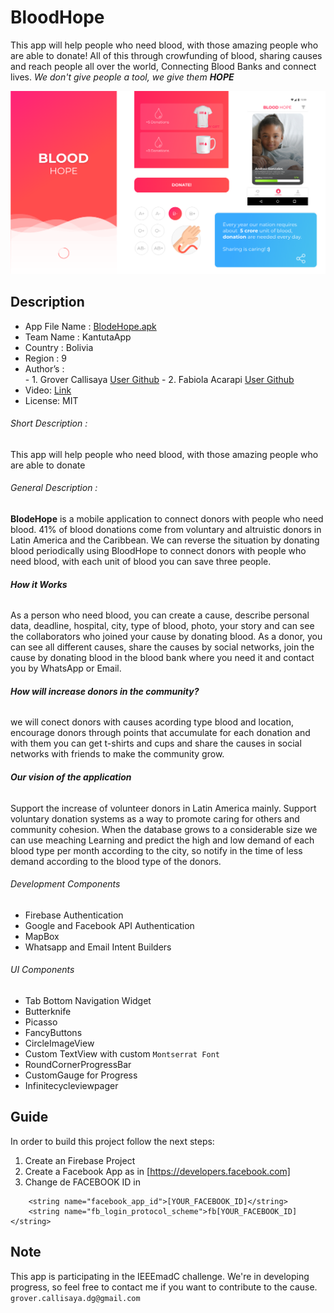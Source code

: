 # BloodHope

This app will help people who need blood, with those amazing people who are able to donate! All of this through crowfunding of blood, sharing causes and reach people all over the world, Connecting Blood Banks and connect lives. _We don't give people a tool, we give them **HOPE**_

<img src="images/artbloodhope.png" >

## Description

- App File Name : [BlodeHope.apk](https://drive.google.com/file/d/1C7hs0WzHSmEn0lmeGXXfX5i1JfP3mHPr/view?usp=sharing)
- Team Name : KantutaApp
- Country : Bolivia 
- Region : 9
- Author’s  :  
       - 1. Grover Callisaya [User Github](https://github.com/GrowCallisaya)
       - 2. Fabiola Acarapi [User Github](https://github.com/fabiola29298)	
- Video: [Link](https://youtu.be/uQVMm_Aex2s)
- License: MIT 

######  Short Description : 
This app will help people who need blood, with those amazing people who are able to donate 

######  General Description : 
**BlodeHope** is a mobile application to connect donors with people who need blood. 
41% of blood donations come from voluntary and altruistic donors in Latin America and the Caribbean. We can reverse the situation by donating blood periodically using BloodHope to connect donors with people who need blood, with each unit of blood you can save three people.

######  **How it Works**
As a person who need blood, you can create a cause, describe personal data, deadline, hospital, city, type of blood, photo, your story and can see the collaborators who joined your cause by donating blood.
As a donor, you can see all different causes, share the causes by social networks, join the cause by donating blood in the blood bank where you need it and contact you by WhatsApp or Email.

######  **How will increase donors in the community?**
we will conect donors with causes acording type blood and location, encourage donors through points that accumulate for each donation and with them you can get t-shirts and cups and share the causes in social networks with friends to make the community grow.

######  **Our vision of the application**
Support the increase of volunteer donors in Latin America mainly.
Support voluntary donation systems as a way to promote caring for others and community cohesion.
When the database grows to a considerable size we can use meaching Learning and predict the high and low demand of each blood type per month according to the city, so notify in the time of less demand according to the blood type of the donors.

######  Development Components
- Firebase Authentication
- Google and Facebook API Authentication
- MapBox 
- Whatsapp and Email Intent Builders


######  UI Components 
- Tab Bottom Navigation Widget
- Butterknife
- Picasso 
- FancyButtons 
- CircleImageView
- Custom TextView with custom `Montserrat Font`
- RoundCornerProgressBar
- CustomGauge for Progress
- Infinitecycleviewpager



## Guide

In order to build this project follow the next steps:
1. Create an Firebase Project
2. Create a Facebook App as in [https://developers.facebook.com]
3. Change de FACEBOOK ID in 

```
    <string name="facebook_app_id">[YOUR_FACEBOOK_ID]</string>
    <string name="fb_login_protocol_scheme">fb[YOUR_FACEBOOK_ID]</string>
```

 

## Note

This app is participating in the IEEEmadC challenge. We're in developing progress, so feel free to contact me if you want to contribute to the cause.
`grover.callisaya.dg@gmail.com`
